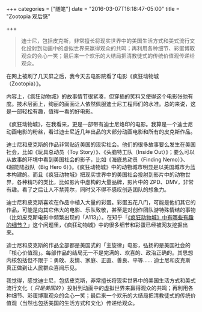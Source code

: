 +++
categories = ["随笔"]
date = "2016-03-07T16:18:47-05:00"
title = "Zootopia 观后感"

+++

> 迪士尼，包括皮克斯，非常擅长将现实世界中的美国生活方式和美式流行文化投射到动画中的虚拟世界来赢得观众的共鸣；再利用各种细节、彩蛋博取观众的会心一笑；最后来一个欢乐的大结局把清教徒式的传统价值观传递给观众。
 
在网上被刷了几天屏之后，我今天去电影院看了电影《疯狂动物城（Zootopia）》。

<!--more-->

内容上，《疯狂动物城》的故事情节很紧凑，但穿插的笑料又使得这个电影张弛有度。技术层面上，绚丽的画面让人依然佩服迪士尼工程师们的水准。总的来说，这是一部轻松有趣，值得一看的好电影。

《疯狂动物城》，在我看来，更是一部带有迪士尼烙印的电影。我算是一个迪士尼动画电影的粉丝，看过迪士尼近几年出品的大部分动画电影和所有的皮克斯作品。

迪士尼和皮克斯的作品非常贴近美国的现实社会。他们的很多故事要么发生在美国社会，比如《玩具总动员（Toy Story）》、《头脑特工队（Inside Out）》；要么可以从故事的环境中看到美国社会的影子，比如《海底总动员（Finding Nemo）》、《超能陆战队（Big Hero 6）》。《疯狂动物城》中的动物城市明显是以美国城市为蓝本构建的。而且《疯狂动物城》把现实世界中的美国社会投射到影片中的动物世界，各种精巧的类比，比如影片中虚构的大量品牌，影片中的 ZPD、DMV，非常有趣。看了之后让人不禁莞尔，同时又不得不感叹创造团队的想象力。

迪士尼和皮克斯喜欢在作品中植入大量的彩蛋。彩蛋五花八门，可能是他们其它的作品，可能是向其它伟大的电影、乐队致敬，甚至是对创作团队游特殊情结的事物（比如皮克斯电影中频繁出现的「A113」）。在知乎「[《疯狂动物城》中有哪些有趣的细节？](https://www.zhihu.com/question/41035200)」这个问题里，《疯狂动物城》中的很多细节和彩蛋已经被网友挖掘出来。

迪士尼和皮克斯的作品全部都是美国式的「主旋律」电影，弘扬的是美国社会的「核心价值观」。每部作品的结局无一不是完满的、欢喜的、政治正确的。其思想内核包括但不限于：勇敢、友情、家庭、正直、善良、平等…… 迪士尼和皮克斯真正做到让人民群众喜闻乐见。

我觉得，感觉迪士尼，包括皮克斯，非常擅长将现实世界中的美国生活方式和美式流行文化（ *只是美国的* ）投射到动画中的虚拟世界来赢得观众的共鸣；再利用各种细节、彩蛋博取观众的会心一笑；最后来一个欢乐的大结局把清教徒式的传统价值观（当然也包括美国的生活方式和文化）传递给观众。